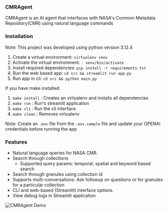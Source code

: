 ### CMRAgent

CMRAgent is an AI agent that interfaces with NASA's Common Metadata Repository(CMR) using natural language commands

### Installation

Note: This project was developed using python version 3.12.4

1. Create a virtual environment: `virtualenv venv` 
2. Activate the virtual environment: `. venv/bin/activate`
3. Install required dependencies: `pip install -r requirements.txt`
4. Run the web based app: `cd src && streamlit run app.py`
5. Run app in cli: `cd src && python main.py`

If you have make installed:

1. `make install` : Creates an virtualenv and installs all dependencies
2. `make run` : Run's streamlit application
3. `make cli` : Run the cli interface
4. `make clean` : Removes virtualenv

Note: Create an `.env` file from the `.env.sample` file and update your OPENAI credentials before running the app

### Features

* Natural language queries for NASA CMR.
* Search through collections
    * Supported query params: temporal, spatial and keyword based search
* Search through granules using collection id
* Supports multi-conversations: Ask followup on questions or for granules for a particular collection
* CLI and web-based (Streamlit) interface options.
* View debug logs in Streamlit application

![CMRAgent Demo](assets/demo.gif)